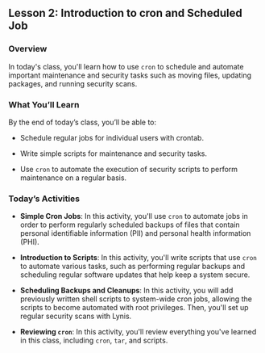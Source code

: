 ## Lesson 2: Introduction to cron and Scheduled Job 
 
### Overview

In today's class, you'll learn how to use `cron` to schedule and automate important maintenance and security tasks such as moving files, updating packages, and running security scans. 
 
### What You’ll Learn
 
By the end of today’s class, you’ll be able to:
 
- Schedule regular jobs for individual users with crontab.

- Write simple scripts for maintenance and security tasks.

- Use `cron` to automate the execution of security scripts to perform maintenance on a regular basis.

### Today’s Activities

* **Simple Cron Jobs**: In this activity, you'll use `cron` to automate jobs in order to perform regularly scheduled backups of files that contain personal identifiable information (PII) and personal health information (PHI).

* **Introduction to Scripts**: In this activity, you'll write scripts that use `cron` to automate various tasks, such as performing regular backups and scheduling regular software updates that help keep a system secure.

* **Scheduling Backups and Cleanups**: In this activity, you will add previously written shell scripts to system-wide cron jobs, allowing the scripts to become automated with root privileges. Then, you'll set up regular security scans with Lynis.

* **Reviewing `cron`**: In this activity, you'll review everything you've learned in this class, including `cron`, `tar`, and scripts.
